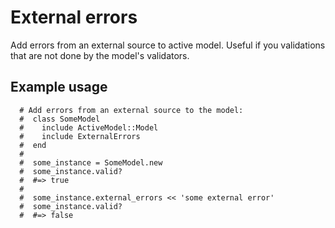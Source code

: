 # External errors
Add errors from an external source to active model. Useful if you validations that are not done by the model's validators.

## Example usage
```
  # Add errors from an external source to the model:
  #  class SomeModel
  #    include ActiveModel::Model
  #    include ExternalErrors
  #  end
  #
  #  some_instance = SomeModel.new
  #  some_instance.valid?
  #  #=> true
  #
  #  some_instance.external_errors << 'some external error'
  #  some_instance.valid?
  #  #=> false
```
